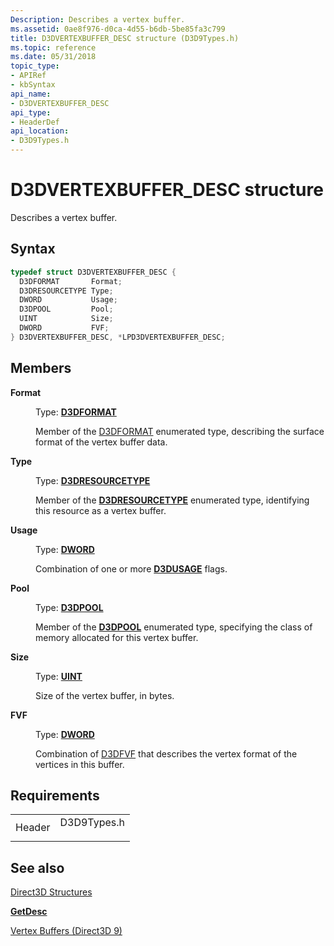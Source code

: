 ```yaml
---
Description: Describes a vertex buffer.
ms.assetid: 0ae8f976-d0ca-4d55-b6db-5be85fa3c799
title: D3DVERTEXBUFFER_DESC structure (D3D9Types.h)
ms.topic: reference
ms.date: 05/31/2018
topic_type:
- APIRef
- kbSyntax
api_name:
- D3DVERTEXBUFFER_DESC
api_type:
- HeaderDef
api_location:
- D3D9Types.h
---
```


# D3DVERTEXBUFFER\_DESC structure

Describes a vertex buffer.

## Syntax


```C++
typedef struct D3DVERTEXBUFFER_DESC {
  D3DFORMAT       Format;
  D3DRESOURCETYPE Type;
  DWORD           Usage;
  D3DPOOL         Pool;
  UINT            Size;
  DWORD           FVF;
} D3DVERTEXBUFFER_DESC, *LPD3DVERTEXBUFFER_DESC;
```



## Members

<dl> <dt>

**Format**
</dt> <dd>

Type: **[D3DFORMAT](d3dformat.md)**

</dd> <dd>

Member of the [D3DFORMAT](d3dformat.md) enumerated type, describing the surface format of the vertex buffer data.

</dd> <dt>

**Type**
</dt> <dd>

Type: **[**D3DRESOURCETYPE**](./d3dresourcetype.md)**

</dd> <dd>

Member of the [**D3DRESOURCETYPE**](./d3dresourcetype.md) enumerated type, identifying this resource as a vertex buffer.

</dd> <dt>

**Usage**
</dt> <dd>

Type: **[**DWORD**](../winprog/windows-data-types.md)**

</dd> <dd>

Combination of one or more [**D3DUSAGE**](d3dusage.md) flags.

</dd> <dt>

**Pool**
</dt> <dd>

Type: **[**D3DPOOL**](./d3dpool.md)**

</dd> <dd>

Member of the [**D3DPOOL**](./d3dpool.md) enumerated type, specifying the class of memory allocated for this vertex buffer.

</dd> <dt>

**Size**
</dt> <dd>

Type: **[**UINT**](../winprog/windows-data-types.md)**

</dd> <dd>

Size of the vertex buffer, in bytes.

</dd> <dt>

**FVF**
</dt> <dd>

Type: **[**DWORD**](../winprog/windows-data-types.md)**

</dd> <dd>

Combination of [D3DFVF](d3dfvf.md) that describes the vertex format of the vertices in this buffer.

</dd> </dl>

## Requirements



|                   |                                                                                        |
|-------------------|----------------------------------------------------------------------------------------|
| Header<br/> | <dl> <dt>D3D9Types.h</dt> </dl> |



## See also

<dl> <dt>

[Direct3D Structures](dx9-graphics-reference-d3d-structures.md)
</dt> <dt>

[**GetDesc**](/windows/win32/api/d3d9helper/nf-d3d9helper-idirect3dvertexbuffer9-getdesc)
</dt> <dt>

[Vertex Buffers (Direct3D 9)](vertex-buffers.md)
</dt> </dl>

 

 